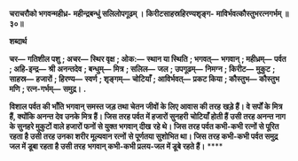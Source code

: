 **चराचरौको भगवन्महीध्र-** **महीन्द्रबन्धुं सलिलोपगूढम् ।** **किरीटसाहस्रहिरण्यशृङ्ग-** **माविर्भवत्कौस्तुभरत्नगर्भम् ॥ ३०॥** 

**शब्दार्थ** 

**चर—** **गतिशील पशु** **; अचर—** **स्थिर वृक्ष** **; ओक:—** **स्थान या स्थिति** **; भगवत्—** **भगवान्** **; महीध्रम्—** **पर्वत** **; अहि-इन्द्र—** **श्री** **अनन्तदेव** **; बन्धुम्—** **मित्र** **; सलिल—** **जल** **; उपगूढम्—** **निमग्न** **; किरीट—** **मुकुट** **; साहस्र—** **हजारों** **; हिरण्य—** **स्वर्ण** **; शृङ्गम्—** **चोटियाँ** **; आविर्भवत्—** **प्रकट किया** **; कौस्तुभ—** **कौस्तुभ मणि** **; रत्न-गर्भम्—** **समुद्र।** **.** 

**विशाल पर्वत की भाँति भगवान् समस्त जड़ तथा चेतन जीवों के लिए आवास की तरह** **खड़े हैं। वे सर्पों के मित्र हैं, क्योंकि अनन्त देव उनके मित्र हैं। जिस तरह पर्वत में हजारों सुनहरी** **चोटियाँ होती हैं उसी तरह अनन्त नाग के सुनहरे मुकुटों वाले हजारों फनों से युक्त भगवान् दीख** **रहे थे। जिस तरह पर्वत कभी-कभी रत्नों से पूरित रहता है उसी तरह उनका शरीर मूल्यवान रत्नों** **से पूर्णतया सुशोभित था। जिस तरह कभी-कभी पर्वत समुद्र जल में डूबा रहता है उसी तरह** **भगवान् कभी-कभी प्रलय-जल में डूबे रहते हैं।** **** 